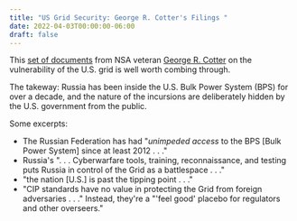 ```yaml
---
title: "US Grid Security: George R. Cotter's Filings "
date: 2022-04-03T00:00:00-06:00
draft: false
---
```


This <a href="09-12-2019-Comments-of-George-Cotter-001433795044-1.pdf" target="blank">set of documents</a> from NSA veteran <a href="https://www.nsa.gov/History/Cryptologic-History/Historical-Figures/Historical-Figures-View/Article/2446897/george-r-cotter/" target="blank">George R. Cotter</a> on the vulnerability of the U.S. grid is well worth combing through. 

The takeway: Russia has been inside the U.S. Bulk Power System (BPS) for over a decade, and the nature of the incursions are deliberately hidden by the U.S. government from the public.

Some excerpts: 

* The Russian Federation has had "<em>unimpeded access</em> to the BPS [Bulk Power System] since at least 2012 . . ."
* Russia's ". . . Cyberwarfare tools, training, reconnaissance, and testing puts Russia in control of the Grid as a battlespace . . ."
* "the nation [U.S.] is past the tipping point . . ."
* "CIP standards have no value in protecting the Grid from foreign adversaries . . ." Instead, they're a "'feel good' placebo for regulators and other overseers."


